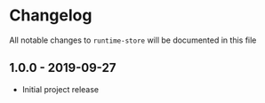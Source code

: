 # Changelog

All notable changes to `runtime-store` will be documented in this file

## 1.0.0 - 2019-09-27

- Initial project release

